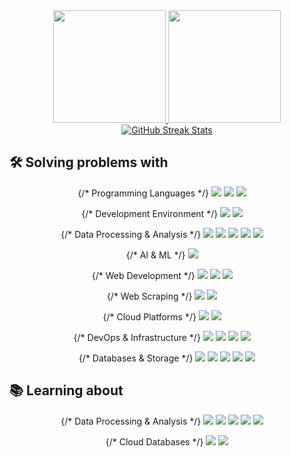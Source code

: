 
<div align="center">
  <a href="https://github.com/mazzasaverio">
    <img height="180em" src="https://github-readme-stats.vercel.app/api?username=mazzasaverio&show_icons=true&theme=tokyonight&count_private=true" />
    <img height="180em" src="https://github-readme-stats.vercel.app/api/top-langs/?username=mazzasaverio&layout=compact&theme=tokyonight" />
  </a>
  
  <br/>
  
  <a href="https://github.com/mazzasaverio">
    <img src="https://github-readme-streak-stats.herokuapp.com/?user=mazzasaverio&theme=tokyonight" alt="GitHub Streak Stats" />
  </a>
</div>

## 🛠 Solving problems with

<div align="center">
  {/* Programming Languages */}
  <img src="https://img.shields.io/badge/-Python-3776AB?style=flat-square&logo=python&logoColor=white" />
  <img src="https://img.shields.io/badge/-SQL-4479A1?style=flat-square&logo=postgresql&logoColor=white" />
  <img src="https://img.shields.io/badge/-Bash-4EAA25?style=flat-square&logo=gnubash&logoColor=white" />
  &nbsp;&nbsp;&nbsp;
  
  {/* Development Environment */}
  <img src="https://img.shields.io/badge/-Computer-0078D6?style=flat-square&logo=apple&logoColor=white" />
  <img src="https://img.shields.io/badge/-uv-6C5CE7?style=flat-square&logo=python&logoColor=white" />
  &nbsp;&nbsp;&nbsp;
  
  {/* Data Processing & Analysis */}
  <img src="https://img.shields.io/badge/-Pandas-150458?style=flat-square&logo=pandas&logoColor=white" />
  <img src="https://img.shields.io/badge/-Unstructured-2E2E2E?style=flat-square&logo=data&logoColor=white" />
  <img src="https://img.shields.io/badge/-SQLAlchemy-3776AB?style=flat-square&logo=python&logoColor=white" />
  <img src="https://img.shields.io/badge/-Pydantic-E92063?style=flat-square&logo=pydantic&logoColor=white" />
  <img src="https://img.shields.io/badge/-Airflow-017CEE?style=flat-square&logo=apache-airflow&logoColor=white" />
  &nbsp;&nbsp;&nbsp;
  
  {/* AI & ML */}
  <img src="https://img.shields.io/badge/-OpenAI-412991?style=flat-square&logo=openai&logoColor=white" />
  &nbsp;&nbsp;&nbsp;
  
  {/* Web Development */}
  <img src="https://img.shields.io/badge/-FastAPI-009688?style=flat-square&logo=fastapi&logoColor=white" />
  <img src="https://img.shields.io/badge/-React-61DAFB?style=flat-square&logo=react&logoColor=black" />
  <img src="https://img.shields.io/badge/-Next.js-000000?style=flat-square&logo=next.js&logoColor=white" />
  &nbsp;&nbsp;&nbsp;
  
  {/* Web Scraping */}
  <img src="https://img.shields.io/badge/-Scrapy-11A500?style=flat-square&logo=scrapy&logoColor=white" />
  <img src="https://img.shields.io/badge/-Playwright-2EAD33?style=flat-square&logo=playwright&logoColor=white" />
  &nbsp;&nbsp;&nbsp;
  
  {/* Cloud Platforms */}
  <img src="https://img.shields.io/badge/-AWS-232F3E?style=flat-square&logo=amazonaws&logoColor=white" />
  <img src="https://img.shields.io/badge/-GCP-4285F4?style=flat-square&logo=googlecloud&logoColor=white" />
  &nbsp;&nbsp;&nbsp;
  
  {/* DevOps & Infrastructure */}
  <img src="https://img.shields.io/badge/-Docker-2496ED?style=flat-square&logo=docker&logoColor=white" />
  <img src="https://img.shields.io/badge/-Terraform-7B42BC?style=flat-square&logo=terraform&logoColor=white" />
  <img src="https://img.shields.io/badge/-GitHub_Actions-2088FF?style=flat-square&logo=githubactions&logoColor=white" />
  <img src="https://img.shields.io/badge/-Logfire-FF5722?style=flat-square&logo=firebase&logoColor=white" />
  &nbsp;&nbsp;&nbsp;
  
  {/* Databases & Storage */}
  <img src="https://img.shields.io/badge/-PostgreSQL-336791?style=flat-square&logo=postgresql&logoColor=white" />
  <img src="https://img.shields.io/badge/-MySQL-4479A1?style=flat-square&logo=mysql&logoColor=white" />
  <img src="https://img.shields.io/badge/-MongoDB-47A248?style=flat-square&logo=mongodb&logoColor=white" />
  <img src="https://img.shields.io/badge/-Pinecone-007D9C?style=flat-square&logo=pinecone&logoColor=white" />
  <img src="https://img.shields.io/badge/-PGVector-336791?style=flat-square&logo=postgresql&logoColor=white" />
</div>

## 📚 Learning about

<div align="center">
  {/* Data Processing & Analysis */}
  <img src="https://img.shields.io/badge/-Polars-CD792C?style=flat-square&logo=polars&logoColor=white" />
  <img src="https://img.shields.io/badge/-PySpark-E25A1C?style=flat-square&logo=apache-spark&logoColor=white" />
  <img src="https://img.shields.io/badge/-Apache_Iceberg-0082C9?style=flat-square&logo=apache&logoColor=white" />
  <img src="https://img.shields.io/badge/-dbt-FF694B?style=flat-square&logo=dbt&logoColor=white" />
  <img src="https://img.shields.io/badge/-Dagster-6933FF?style=flat-square&logo=dagster&logoColor=white" />
  &nbsp;&nbsp;&nbsp;
  
  {/* Cloud Databases */}
  <img src="https://img.shields.io/badge/-Redshift-FF2222?style=flat-square&logo=amazon-aws&logoColor=white" />
  <img src="https://img.shields.io/badge/-BigQuery-4285F4?style=flat-square&logo=google-cloud&logoColor=white" />
</div>

